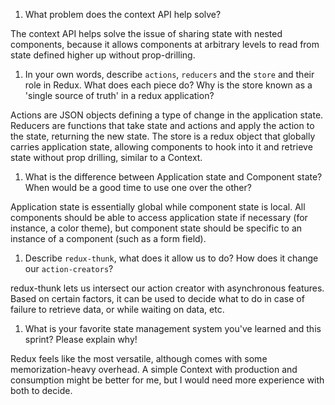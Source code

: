 1. What problem does the context API help solve?

  The context API helps solve the issue of sharing state with nested components, because it allows components at arbitrary levels to read from state defined higher up without prop-drilling.

1. In your own words, describe `actions`, `reducers` and the `store` and their role in Redux. What does each piece do? Why is the store known as a 'single source of truth' in a redux application?

  Actions are JSON objects defining a type of change in the application state. Reducers are functions that take state and actions and apply the action to the state, returning the new state. The store is a redux object that globally carries application state, allowing components to hook into it and retrieve state without prop drilling, similar to a Context.

1. What is the difference between Application state and Component state? When would be a good time to use one over the other?

  Application state is essentially global while component state is local. All components should be able to access application state if necessary (for instance, a color theme), but component state should be specific to an instance of a component (such as a form field).

1. Describe `redux-thunk`, what does it allow us to do? How does it change our `action-creators`?

  redux-thunk lets us intersect our action creator with asynchronous features. Based on certain factors, it can be used to decide what to do in case of failure to retrieve data, or while waiting on data, etc.

1. What is your favorite state management system you've learned and this sprint? Please explain why!

  Redux feels like the most versatile, although comes with some memorization-heavy overhead. A simple Context with production and consumption might be better for me, but I would need more experience with both to decide.
